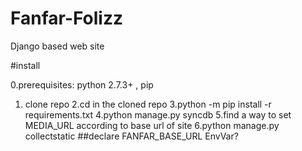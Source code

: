 Fanfar-Folizz
=============

Django based web site

#install

0.prerequisites: python 2.7.3+ , pip
1. clone repo
2.cd in the cloned repo
3.python -m pip install -r requirements.txt
4.python manage.py syncdb
5.find a way to set MEDIA_URL according to base url of site
6.python manage.py collectstatic
##declare FANFAR_BASE_URL EnvVar?
